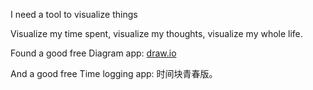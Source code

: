 I need a tool to visualize things

Visualize my time spent, visualize my thoughts, visualize my whole life.

Found a good free Diagram app: [draw.io](http://draw.io)

And a good free Time logging app: 时间块青春版。
